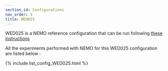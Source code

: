 ```yaml
---
section_id: Configurations
nav_order: 3
title: WED025
---
```


WED025 is a NEMO reference configuration that can be run following [these instructions](https://zenodo.org/records/6817000#.Y065iOxBztE)

All the experiments performed with NEMO for this WED025 configuration are listed below :

{% include list_config_WED025.html %}

